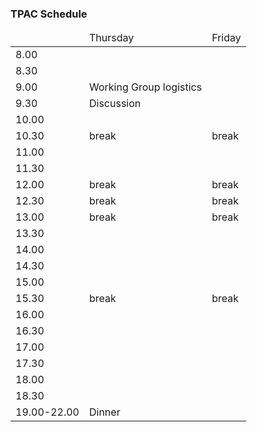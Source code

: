 ### TPAC Schedule

<table>
<thead>
<tr><td><td>Thursday<td>Friday</tr>
<tbody>
<tr><td>8.00 <td><td></tr>
<tr><td>8.30 <td><td></tr>
<tr><td>9.00 <td>Working Group logistics<td></tr>
<tr><td>9.30 <td>Discussion<td></tr>
<tr><td>10.00<td><td></tr>
<tr><td>10.30<td>break<td>break</tr>
<tr><td>11.00<td><td></tr>
<tr><td>11.30<td><td></tr>
<tr><td>12.00<td>break<td>break</tr>
<tr><td>12.30<td>break<td>break</tr>
<tr><td>13.00<td>break<td>break</tr>
<tr><td>13.30<td><td></tr>
<tr><td>14.00<td><td></tr>
<tr><td>14.30<td><td></tr>
<tr><td>15.00<td><td></tr>
<tr><td>15.30<td>break<td>break</tr>
<tr><td>16.00<td><td></tr>
<tr><td>16.30<td><td></tr>
<tr><td>17.00<td><td></tr>
<tr><td>17.30<td><td></tr>
<tr><td>18.00<td><td></tr>
<tr><td>18.30<td><td></tr>
<tr><td>19.00-22.00<td>Dinner<td></tr>
</table>
